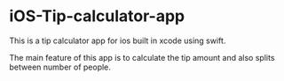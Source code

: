 # iOS-Tip-calculator-app

This is a tip calculator app for ios built in xcode using swift.

The main feature of this app is to calculate the tip amount and also splits between number of people.
